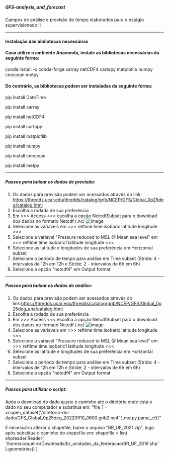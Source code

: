 ##### GFS-analysis_and_forecast #####
Campos de análise e previsão do tempo elaborados para o estágio supervisionado II 
____________________________________________________________________________________________________________________________
#### Instalação das bibliotecas necessárias ####

#### Caso utilize o ambiente Anaconda, instale as bibliotecas necessárias da seguinte forma: ####
conda install -c conda-forge xarray netCDF4 cartopy matplotlib numpy cmocean metpy

#### Do contrário, as bibliotecas podem ser instaladas da seguinte forma: ####

pip install DateTime

pip install xarray

pip install netCDF4

pip install cartopy

pip install matplotlib

pip install numpy

pip install cmocean

pip install metpy
____________________________________________________________________________________________________________________________

##### Passos para baixar os dados de previsão: #####

1. Os dados para previsão podem ser acessados através do link: https://thredds.ucar.edu/thredds/catalog/grib/NCEP/GFS/Global_0p25deg/catalog.html
2. Escolha a rodada de sua preferência
3. Em >>> Access <<< escolha a opção NetcdfSubset para o download dos dados no formato Netcdf (.nc)
![image](https://user-images.githubusercontent.com/91283739/189402418-94e9d495-ffae-4f84-a3fd-ef30f40b3b36.png)
4. Selecione as variaveis em >>> reftime time isobaric latitude longitude <<<
5. Selecione a variavel "Pressure reduced to MSL @ Mean sea level" em >>> reftime time isobaric1 latitude longitude <<<
6. Selecione as latitude e longitudes de sua preferência em Horizontal subset
7. Selecione o periodo de tempo para análise em Time subset (Stride: 4 - intervalos de 12h em 12h e Stride: 2 - intervalos de 6h em 6h)
8. Selecione a opção "netcdf4" em Output format
____________________________________________________________________________________________________________________________

##### Passos para baixar os dados de análise: #####

1. Os dados para previsão podem ser acessados através do link:https://thredds.ucar.edu/thredds/catalog/grib/NCEP/GFS/Global_0p25deg_ana/catalog.html
2. Escolha a rodada de sua preferência
3. Em >>> Access <<< escolha a opção NetcdfSubset para o download dos dados no formato Netcdf (.nc)
![image](https://user-images.githubusercontent.com/91283739/189402173-d35dfdf3-7fc4-4e59-be96-0634c9da36ad.png)
4. Selecione as variaveis em >>> reftime time isobaric latitude longitude <<<
5. Selecione a variavel "Pressure reduced to MSL @ Mean sea level" em >>> reftime time isobaric1 latitude longitude <<<
6. Selecione as latitude e longitudes de sua preferência em Horizontal subset
7. Selecione o periodo de tempo para análise em Time subset (Stride: 4 - intervalos de 12h em 12h e Stride: 2 - intervalos de 6h em 6h)
8. Selecione a opção "netcdf4" em Output format
____________________________________________________________________________________________________________________________
##### Passos para utilizar o script: #####
Após o download do dado ajuste o caminho até o diretório onde está o dado no seu computador e substitua em:
"file_1 = xr.open_dataset('/diretorio-do-dado/GFS_Global_0p25deg_20220910_0600.grib2.nc4'
    ).metpy.parse_cf()"
    
É necessário alterar o shapefile, baixe o arquivo "BR_UF_2021.zip", logo após substitua o caminho do shapefile em: shapefile = list(
        shpreader.Reader(
        '/home/coqueiro/Downloads/br_unidades_da_federacao/BR_UF_2019.shp'
        ).geometries()
        )
     

